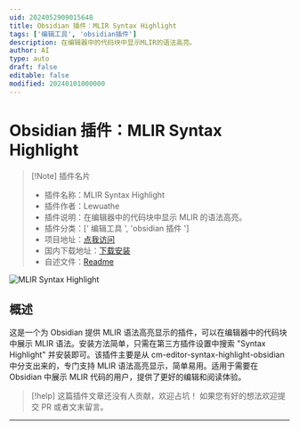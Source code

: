 ```yaml
---
uid: 2024052909015648
title: Obsidian 插件：MLIR Syntax Highlight
tags: ['编辑工具', 'obsidian插件']
description: 在编辑器中的代码块中显示MLIR的语法高亮。
author: AI
type: auto
draft: false
editable: false
modified: 20240101000000
---
```


# Obsidian 插件：MLIR Syntax Highlight

> [!Note] 插件名片
> - 插件名称：MLIR Syntax Highlight
> - 插件作者：Lewuathe
> - 插件说明：在编辑器中的代码块中显示 MLIR 的语法高亮。
> - 插件分类：[' 编辑工具 ', 'obsidian 插件 ']
> - 项目地址：[点我访问](https://github.com/Lewuathe/obsidian-mlir-syntax-highlight)
> - 国内下载地址：[下载安装](https://pkmer.cn/products/plugin/pluginMarket/?mlir-syntax-highlight)
> - 自述文件：[Readme](https://ghproxy.net/https://raw.githubusercontent.com/Lewuathe/obsidian-mlir-syntax-highlight/main/README.md)

![MLIR Syntax Highlight](https://cdn.pkmer.cn/covers/mlir-syntax-highlight.png!pkmer)

## 概述

这是一个为 Obsidian 提供 MLIR 语法高亮显示的插件，可以在编辑器中的代码块中展示 MLIR 语法。安装方法简单，只需在第三方插件设置中搜索 "Syntax Highlight" 并安装即可。该插件主要是从 cm-editor-syntax-highlight-obsidian 中分支出来的，专门支持 MLIR 语法高亮显示，简单易用。适用于需要在 Obsidian 中展示 MLIR 代码的用户，提供了更好的编辑和阅读体验。

> [!help]
> 这篇插件文章还没有人贡献，欢迎占坑！
> 如果您有好的想法欢迎提交 PR 或者文末留言。

---



